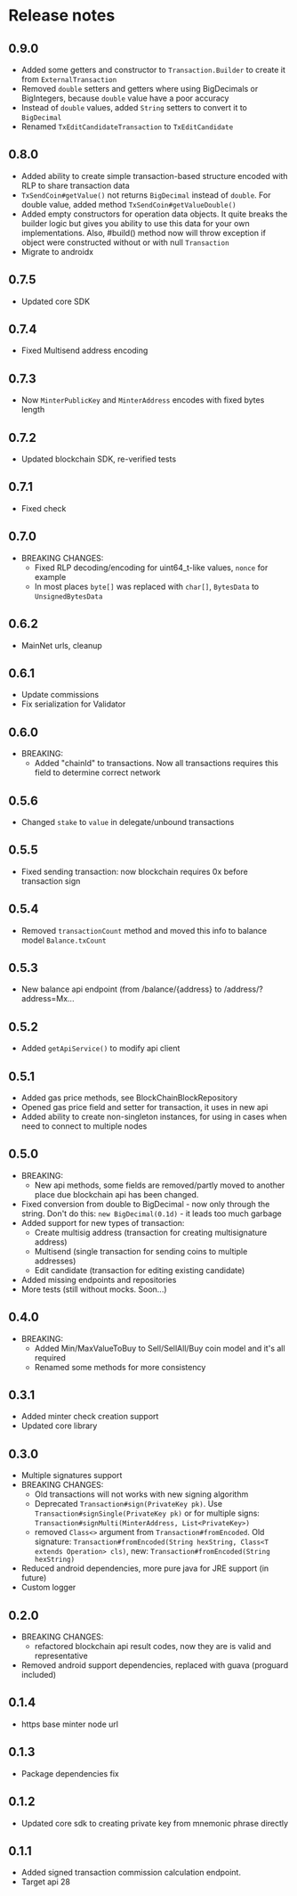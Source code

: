 # Release notes

## 0.9.0
 - Added some getters and constructor to `Transaction.Builder` to create it from `ExternalTransaction`
 - Removed `double` setters and getters where using BigDecimals or BigIntegers, because `double` value have a poor accuracy
 - Instead of `double` values, added `String` setters to convert it to `BigDecimal`
 - Renamed `TxEditCandidateTransaction` to `TxEditCandidate`

## 0.8.0
 - Added ability to create simple transaction-based structure encoded with RLP to share transaction data
 - `TxSendCoin#getValue()` not returns `BigDecimal` instead of `double`. For double value, added method `TxSendCoin#getValueDouble()`
 - Added empty constructors for operation data objects. It quite breaks the builder logic but gives you ability to use this data for your own implementations. Also, #build() method now will throw exception if object were constructed without or with null `Transaction`
 - Migrate to androidx

## 0.7.5
 - Updated core SDK

## 0.7.4
 - Fixed Multisend address encoding

## 0.7.3
 - Now `MinterPublicKey` and `MinterAddress` encodes with fixed bytes length

## 0.7.2
 - Updated blockchain SDK, re-verified tests

## 0.7.1
 - Fixed check

## 0.7.0
 - BREAKING CHANGES:
    - Fixed RLP decoding/encoding for uint64_t-like values, `nonce` for example
    - In most places `byte[]` was replaced with `char[]`, `BytesData` to `UnsignedBytesData`

## 0.6.2
 - MainNet urls, cleanup

## 0.6.1
 - Update commissions
 - Fix serialization for Validator

## 0.6.0
 - BREAKING:
    - Added "chainId" to transactions. Now all transactions requires this field to determine correct network

## 0.5.6
 - Changed `stake` to `value` in delegate/unbound transactions

## 0.5.5
 - Fixed sending transaction: now blockchain requires 0x before transaction sign

## 0.5.4
 - Removed `transactionCount` method and moved this info to balance model `Balance.txCount`

## 0.5.3
 - New balance api endpoint (from /balance/{address} to /address/?address=Mx...

## 0.5.2
 - Added `getApiService()` to modify api client

## 0.5.1
 - Added gas price methods, see BlockChainBlockRepository
 - Opened gas price field and setter for transaction, it uses in new api
 - Added ability to create non-singleton instances, for using in cases when need to connect to multiple nodes


## 0.5.0
 - BREAKING:
    - New api methods, some fields are removed/partly moved to another place due blockchain api has been changed.
 - Fixed conversion from double to BigDecimal - now only through the string. Don't do this: `new BigDecimal(0.1d)` - it leads too much garbage
 - Added support for new types of transaction:
    - Create multisig address (transaction for creating multisignature address)
    - Multisend (single transaction for sending coins to multiple addresses)
    - Edit candidate (transaction for editing existing candidate)
 - Added missing endpoints and repositories
 - More tests (still without mocks. Soon...)


## 0.4.0
 - BREAKING: 
    - Added Min/MaxValueToBuy to Sell/SellAll/Buy coin model and it's all required
    - Renamed some methods for more consistency

## 0.3.1
 - Added minter check creation support
 - Updated core library

## 0.3.0
 - Multiple signatures support
 - BREAKING CHANGES:
    - Old transactions will not works with new signing algorithm
    - Deprecated `Transaction#sign(PrivateKey pk)`.
   Use `Transaction#signSingle(PrivateKey pk)`
   or for multiple signs: `Transaction#signMulti(MinterAddress, List<PrivateKey>)`
    - removed `Class<>` argument from `Transaction#fromEncoded`.
        Old signature: `Transaction#fromEncoded(String hexString, Class<T extends Operation> cls)`,
     new: `Transaction#fromEncoded(String hexString)`
 - Reduced android dependencies, more pure java for JRE support (in future)
 - Custom logger

## 0.2.0
 - BREAKING CHANGES:
    - refactored blockchain api result codes, now they are is valid and representative
 - Removed android support dependencies, replaced with guava (proguard included)

## 0.1.4
 - https base minter node url

## 0.1.3
 - Package dependencies fix

## 0.1.2
 - Updated core sdk to creating private key from mnemonic phrase directly

## 0.1.1
 - Added signed transaction commission calculation endpoint.
 - Target api 28